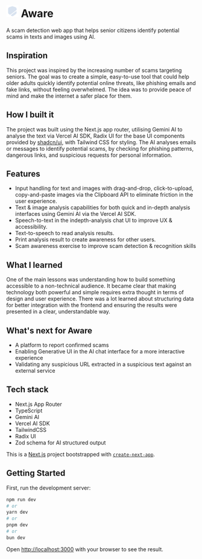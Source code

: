 # <img src='./src/app/shield-logo.png' alt='logo for aware'/> Aware

A scam detection web app that helps senior citizens identify potential scams in texts and images using AI.

## Inspiration

This project was inspired by the increasing number of scams targeting seniors. The goal was to create a simple, easy-to-use tool that could help older adults quickly identify potential online threats, like phishing emails and fake links, without feeling overwhelmed. The idea was to provide peace of mind and make the internet a safer place for them.

## How I built it

The project was built using the Next.js app router, utilising Gemini AI to analyse the text via Vercel AI SDK, Radix UI for the base UI components provided by [shadcn/ui](https://ui.shadcn.com), with Tailwind CSS for styling. The AI analyses emails or messages to identify potential scams, by checking for phishing patterns, dangerous links, and suspicious requests for personal information.

## Features

- Input handling for text and images with drag-and-drop, click-to-upload, copy-and-paste images via the Clipboard API to eliminate friction in the user experience.
- Text & image analysis capabilities for both quick and in-depth analysis interfaces using Gemini AI via the Vercel AI SDK.
- Speech-to-text in the indepth-analysis chat UI to improve UX & accessibility.
- Text-to-speech to read analysis results.
- Print analysis result to create awareness for other users.
- Scam awareness exercise to improve scam detection & recognition skills

## What I learned

One of the main lessons was understanding how to build something accessible to a non-technical audience. It became clear that making technology both powerful and simple requires extra thought in terms of design and user experience. There was a lot learned about structuring data for better integration with the frontend and ensuring the results were presented in a clear, understandable way.

## What's next for Aware

- A platform to report confirmed scams
- Enabling Generative UI in the AI chat interface for a more interactive experience
- Validating any suspicious URL extracted in a suspicious text against an external service

## Tech stack

- Next.js App Router
- TypeScript
- Gemini AI
- Vercel AI SDK
- TailwindCSS
- Radix UI
- Zod schema for AI structured output

This is a [Next.js](https://nextjs.org) project bootstrapped with [`create-next-app`](https://nextjs.org/docs/app/api-reference/cli/create-next-app).

## Getting Started

First, run the development server:

```bash
npm run dev
# or
yarn dev
# or
pnpm dev
# or
bun dev
```

Open [http://localhost:3000](http://localhost:3000) with your browser to see the result.
